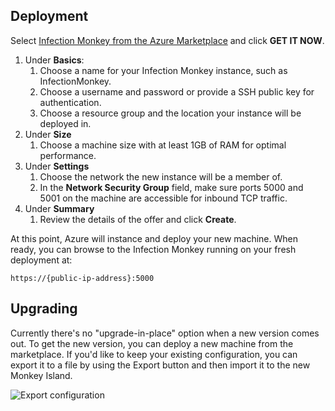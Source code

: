 ## Deployment

Select [Infection Monkey from the Azure Marketplace](https://azuremarketplace.microsoft.com/en-us/marketplace/apps/guardicore.infection_monkey) and click **GET IT NOW**.

1. Under **Basics**:
    1. Choose a name for your Infection Monkey instance, such as InfectionMonkey.
    1. Choose a username and password or provide a SSH public key for authentication.
    1. Choose a resource group and the location your instance will be deployed in.
1. Under **Size**
    1. Choose a machine size with at least 1GB of RAM for optimal performance.
1. Under **Settings**
    1. Choose the network the new instance will be a member of.
    1. In the **Network Security Group** field, make sure ports 5000 and 5001 on the machine are accessible for inbound TCP traffic.
1. Under **Summary**
    1. Review the details of the offer and click **Create**.

At this point, Azure will instance and deploy your new machine. When ready, you can browse to the Infection Monkey running on your fresh deployment at:

`https://{public-ip-address}:5000`

## Upgrading

Currently there's no "upgrade-in-place" option when a new version comes out. To get the new version, you can deploy a new machine from the marketplace. If you'd like to keep your existing configuration, you can export it to a file by using the Export button and then import it to the new Monkey Island.

![Export configuration](https://www.guardicore.com/infectionmonkey/docs/images/setup/export-configuration.png "Export configuration")
